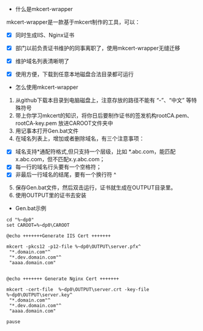 - 什么是mkcert-wrapper


mkcert-wrapper是一款基于mkcert制作的工具，可以：
- [x] 同时生成IIS、Nginx证书
- [x] 部门以前负责证书维护的同事离职了，使用mkcert-wrapper无缝迁移
- [x] 维护域名列表清晰明了
- [x] 使用方便，下载到任意本地磁盘合法目录都可运行



- 怎么使用mkcert-wrapper

1. 从github下载本目录到电脑磁盘上，注意存放的路径不能有 “-”、“中文” 等特殊符号
2. 带上你学习mkcert的知识，将你日后要制作证书的签发机构rootCA.pem、rootCA-key.pem 放进CAROOT文件夹中
3. 用记事本打开Gen.bat文件
4. 在域名列表上，增加或者删除域名，有三个注意事项：
- [x] 域名支持*通配符格式,但只支持一个层级，比如 *.abc.com，能匹配 x.abc.com，但不匹配x.y.abc.com；
- [x] 每一行的域名行头要有一个空格符；
- [x] 非最后一行域名的结尾，要有一个换行符 ^
5. 保存Gen.bat文件，然后双击运行，证书就生成在OUTPUT目录里。
6. 使用OUTPUT里的证书去安装




-  Gen.bat示例

```
cd "%~dp0"
set CAROOT=%~dp0\CAROOT

@echo +++++++Generate IIS Cert +++++++

mkcert -pkcs12 -p12-file %~dp0\OUTPUT\server.pfx^
 "*.domain.com"^
 "*.dev.domain.com"^
 "aaaa.domain.com"


@echo +++++++ Generate Nginx Cert +++++++

mkcert -cert-file  %~dp0\OUTPUT\server.crt -key-file %~dp0\OUTPUT\server.key^
 "*.domain.com"^
 "*.dev.domain.com"^
 "aaaa.domain.com"

pause
```
